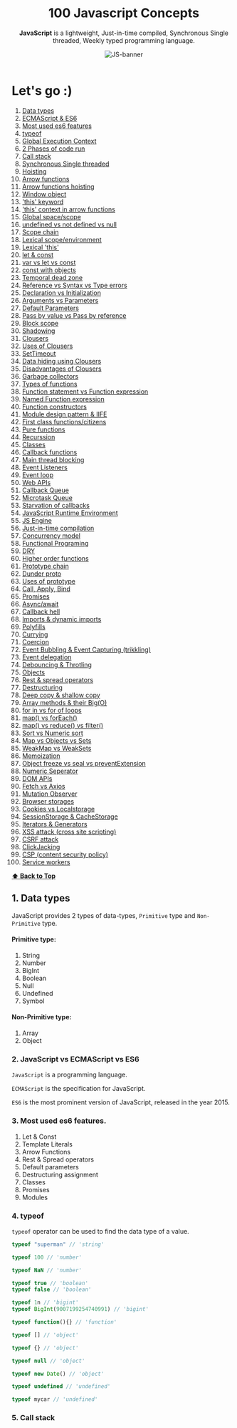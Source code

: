 <div align="center">
  <h1>100 Javascript Concepts</h1>
  
  <p><b>JavaScript</b> is a lightweight, Just-in-time compiled, Synchronous Single threaded, Weekly typed programming language.</p>
  
  <img src="https://miro.medium.com/max/3200/1*i8-u-V8LTTbQwTeUwLI_BQ.gif" alt="JS-banner">
</div>

<br>

# Let's go :)

1. [Data types](#1-data-types)
2. [ECMAScript & ES6](#2-ECMAScript-&-ES6)
3. [Most used es6 features](#3-most-used-es6-features)
4. [typeof](#4-typeof)
5. [Global Execution Context](#3-Global-Execution-Context)
6. [2 Phases of code run](#4-2-Phases-of-code-run)
7. [Call stack](#5-Call-stack)
8. [Synchronous Single threaded]()
9. [Hoisting]()
10. [Arrow functions]()
11. [Arrow functions hoisting]()
12. [Window object]()
13. ['this' keyword]()
14. ['this' context in arrow functions]()
15. [Global space/scope]()
16. [undefined vs not defined vs null]()
17. [Scope chain]()
18. [Lexical scope/environment]()
19. [Lexical 'this']()
20. [let & const]()
21. [var vs let vs const]()
22. [const with objects]()
23. [Temporal dead zone]()
24. [Reference vs Syntax vs Type errors]()
25. [Declaration vs Initialization]()
26. [Arguments vs Parameters]()
27. [Default Parameters]()
28. [Pass by value vs Pass by reference]()
29. [Block scope]()
30. [Shadowing]()
31. [Clousers]()
32. [Uses of Clousers]()
33. [SetTimeout]()
34. [Data hiding using Clousers]()
35. [Disadvantages of Clousers]()
36. [Garbage collectors]()
37. [Types of functions]()
38. [Function statement vs Function expression]()
39. [Named Function expression]()
40. [Function constructors]()
41. [Module design pattern & IIFE]()
42. [First class functions/citizens]()
43. [Pure functions]()
44. [Recurssion]()
45. [Classes]()
46. [Callback functions]()
47. [Main thread blocking]()
48. [Event Listeners]()
49. [Event loop]()
50. [Web APIs]()
51. [Callback Queue]()
52. [Microtask Queue]()
53. [Starvation of callbacks]()
54. [JavaScript Runtime Environment]()
55. [JS Engine]()
56. [Just-in-time compilation]()
57. [Concurrency model]()
58. [Functional Programing]()
59. [DRY]()
60. [Higher order functions]()
61. [Prototype chain]()
62. [Dunder proto]()
63. [Uses of prototype]()
64. [Call, Apply, Bind]()
65. [Promises]()
66. [Async/await]()
67. [Callback hell]()
68. [Imports & dynamic imports]()
69. [Polyfills]()
70. [Currying]()
71. [Coercion]()
72. [Event Bubbling & Event Capturing (trikkling)]()
73. [Event delegation]()
74. [Debouncing & Throtling]()
75. [Objects]()
76. [Rest & spread operators]()
77. [Destructuring]()
78. [Deep copy & shallow copy]()
79. [Array methods & their Big(O)]()
80. [for in vs for of loops]()
81. [map() vs forEach()]()
82. [map() vs reduce() vs filter()]()
83. [Sort vs Numeric sort]()
84. [Map vs Objects vs Sets]()
85. [WeakMap vs WeakSets]()
86. [Memoization]()
87. [Object freeze vs seal vs preventExtension]()
88. [Numeric Seperator]()
89. [DOM APIs]()
90. [Fetch vs Axios]()
91. [Mutation Observer]()
92. [Browser storages]()
93. [Cookies vs Localstorage]()
94. [SessionStorage & CacheStorage]()
95. [Iterators & Generators]()
96. [XSS attack (cross site scripting)]()
97. [CSRF attack]()
98. [ClickJacking]()
99. [CSP (content security policy)]()
100. [Service workers]()


**[⬆ Back to Top](#lets-go-)**





## 1. Data types
JavaScript provides 2 types of data-types, `Primitive` type and `Non-Primitive` type.
#### Primitive type:
1. String
2. Number 
3. BigInt
4. Boolean
5. Null
6. Undefined
7. Symbol
#### Non-Primitive type:
1. Array
2. Object

### 2. JavaScript vs ECMAScript vs ES6
`JavaScript` is a programming language.

`ECMAScript` is the specification for JavaScript.

`ES6` is the most prominent version of JavaScript, released in the year 2015.

### 3. Most used es6 features.
1. Let & Const
2. Template Literals
3. Arrow Functions
4. Rest & Spread operators
5. Default parameters
6. Destructuring assignment
7. Classes
8. Promises
9. Modules
### 4. typeof
`typeof` operator can be used to find the data type of a value.

```javascript
typeof "superman" // 'string'
```
```javascript
typeof 100 // 'number'
```
```javascript
typeof NaN // 'number'
```
```javascript
typeof true // 'boolean'
typeof false // 'boolean'
```
```javascript
typeof 1n // 'bigint'
typeof BigInt(9007199254740991) // 'bigint'
```
```javascript
typeof function(){} // 'function'
```
```javascript
typeof [] // 'object'
```
```javascript
typeof {} // 'object'
```
```javascript
typeof null // 'object'
```
```javascript
typeof new Date() // 'object'
```
```javascript
typeof undefined // 'undefined'
```
```javascript
typeof mycar // 'undefined'
```
### 5. Call stack
